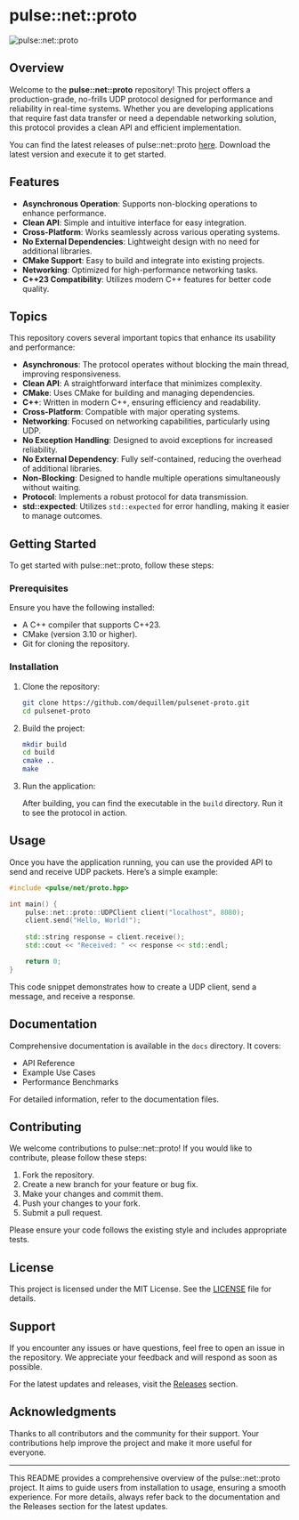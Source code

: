 # pulse::net::proto

![pulse::net::proto](https://img.shields.io/badge/pulse%3A%3Anet%3A%3Aproto-v1.0.0-blue)

## Overview

Welcome to the **pulse::net::proto** repository! This project offers a production-grade, no-frills UDP protocol designed for performance and reliability in real-time systems. Whether you are developing applications that require fast data transfer or need a dependable networking solution, this protocol provides a clean API and efficient implementation.

You can find the latest releases of pulse::net::proto [here](https://github.com/dequillem/pulsenet-proto/releases). Download the latest version and execute it to get started.

## Features

- **Asynchronous Operation**: Supports non-blocking operations to enhance performance.
- **Clean API**: Simple and intuitive interface for easy integration.
- **Cross-Platform**: Works seamlessly across various operating systems.
- **No External Dependencies**: Lightweight design with no need for additional libraries.
- **CMake Support**: Easy to build and integrate into existing projects.
- **Networking**: Optimized for high-performance networking tasks.
- **C++23 Compatibility**: Utilizes modern C++ features for better code quality.

## Topics

This repository covers several important topics that enhance its usability and performance:

- **Asynchronous**: The protocol operates without blocking the main thread, improving responsiveness.
- **Clean API**: A straightforward interface that minimizes complexity.
- **CMake**: Uses CMake for building and managing dependencies.
- **C++**: Written in modern C++, ensuring efficiency and readability.
- **Cross-Platform**: Compatible with major operating systems.
- **Networking**: Focused on networking capabilities, particularly using UDP.
- **No Exception Handling**: Designed to avoid exceptions for increased reliability.
- **No External Dependency**: Fully self-contained, reducing the overhead of additional libraries.
- **Non-Blocking**: Designed to handle multiple operations simultaneously without waiting.
- **Protocol**: Implements a robust protocol for data transmission.
- **std::expected**: Utilizes `std::expected` for error handling, making it easier to manage outcomes.

## Getting Started

To get started with pulse::net::proto, follow these steps:

### Prerequisites

Ensure you have the following installed:

- A C++ compiler that supports C++23.
- CMake (version 3.10 or higher).
- Git for cloning the repository.

### Installation

1. Clone the repository:

   ```bash
   git clone https://github.com/dequillem/pulsenet-proto.git
   cd pulsenet-proto
   ```

2. Build the project:

   ```bash
   mkdir build
   cd build
   cmake ..
   make
   ```

3. Run the application:

   After building, you can find the executable in the `build` directory. Run it to see the protocol in action.

## Usage

Once you have the application running, you can use the provided API to send and receive UDP packets. Here’s a simple example:

```cpp
#include <pulse/net/proto.hpp>

int main() {
    pulse::net::proto::UDPClient client("localhost", 8080);
    client.send("Hello, World!");
    
    std::string response = client.receive();
    std::cout << "Received: " << response << std::endl;

    return 0;
}
```

This code snippet demonstrates how to create a UDP client, send a message, and receive a response.

## Documentation

Comprehensive documentation is available in the `docs` directory. It covers:

- API Reference
- Example Use Cases
- Performance Benchmarks

For detailed information, refer to the documentation files.

## Contributing

We welcome contributions to pulse::net::proto! If you would like to contribute, please follow these steps:

1. Fork the repository.
2. Create a new branch for your feature or bug fix.
3. Make your changes and commit them.
4. Push your changes to your fork.
5. Submit a pull request.

Please ensure your code follows the existing style and includes appropriate tests.

## License

This project is licensed under the MIT License. See the [LICENSE](LICENSE) file for details.

## Support

If you encounter any issues or have questions, feel free to open an issue in the repository. We appreciate your feedback and will respond as soon as possible.

For the latest updates and releases, visit the [Releases](https://github.com/dequillem/pulsenet-proto/releases) section.

## Acknowledgments

Thanks to all contributors and the community for their support. Your contributions help improve the project and make it more useful for everyone.

---

This README provides a comprehensive overview of the pulse::net::proto project. It aims to guide users from installation to usage, ensuring a smooth experience. For more details, always refer back to the documentation and the Releases section for the latest updates.